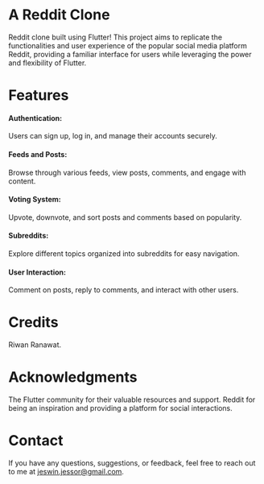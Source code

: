 # A Reddit Clone
Reddit clone built using Flutter! This project aims to replicate the functionalities and user experience of the popular social media platform Reddit, providing a familiar interface for users while leveraging the power and flexibility of Flutter.

# Features
#### Authentication:
Users can sign up, log in, and manage their accounts securely.
#### Feeds and Posts: 
Browse through various feeds, view posts, comments, and engage with content.
#### Voting System: 
Upvote, downvote, and sort posts and comments based on popularity.
#### Subreddits: 
Explore different topics organized into subreddits for easy navigation.
#### User Interaction: 
Comment on posts, reply to comments, and interact with other users.

# Credits
Riwan Ranawat.

# Acknowledgments
The Flutter community for their valuable resources and support.
Reddit for being an inspiration and providing a platform for social interactions.

# Contact
If you have any questions, suggestions, or feedback, feel free to reach out to me at jeswin.jessor@gmail.com.
